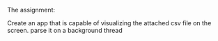 The assignment:

Create an app that is capable of visualizing the attached csv file on the screen.
parse it on a background thread

